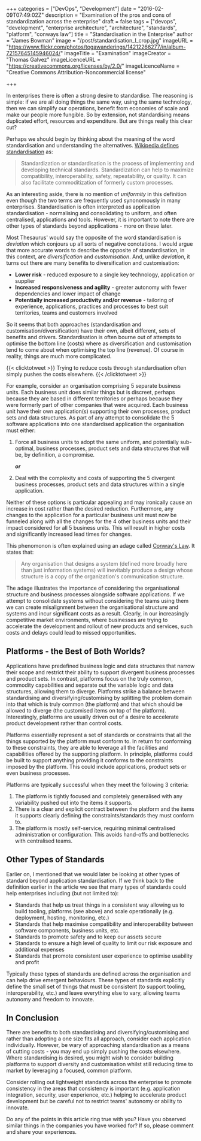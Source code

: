 +++
categories = ["DevOps", "Development"]
date = "2016-02-09T07:49:02Z"
description = "Examination of the pros and cons of standardization across the enterprise"
draft = false
tags = ["devops", "development", "enterprise architecture", "architecture", "standards", "platform", "conways law"]
title = "Standardisation in the Enterprise"
author = "James Bowman"
image = "/post/standardisation_l_crop.jpg"
imageURL = "https://www.flickr.com/photos/togawanderings/14212266277/in/album-72157645145946024/"
imageTitle = "Examination"
imageCreator = "Thomas Galvez"
imageLicenceURL = "https://creativecommons.org/licenses/by/2.0/"
imageLicenceName = "Creative Commons Attribution-Noncommercial license"

+++

In enterprises there is often a strong desire to standardise.  The reasoning is simple: if we are all doing things the same way, using the same technology, then we can simplify our operations, benefit from economies of scale and make our people more fungible.  So by extension, not standardising means duplicated effort, resources and expenditure.  But are things really this clear cut?

Perhaps we should begin by thinking about the meaning of the word standardisation and understanding the alternatives.  [Wikipedia defines standardisation](https://en.wikipedia.org/wiki/Standardization) as:

>Standardization or standardisation is the process of implementing and developing technical standards. Standardization can help to maximize compatibility, interoperability, safety, repeatability, or quality. It can also facilitate commoditization of formerly custom processes. 

As an interesting aside, there is no mention of _uniformity_ in this definition even though the two terms are frequently used synonomously in many enterprises.  Standardisation is often interpreted as application standardisation - normalising and consolidating to uniform, and often centralised, applications and tools.  However, it is important to note there are other types of standards beyond applications - more on these later.

Most Thesaurus' would say the opposite of the word standardisation is _deviation_ which conjours up all sorts of negative conotations.  I would argue that more accurate words to describe the opposite of standardisation, in this context, are _diversification_ and _customisation_.  And, unlike _deviation_, it turns out there are many benefits to diversification and customisation:

- **Lower risk** - reduced exposure to a single key technology, application or supplier
- **Increased responsiveness and agility** - greater autonomy with fewer dependencies and lower impact of change
- **Potentially increased productivity and/or revenue** - tailoring of experience, applications, practices and processes to best suit territories, teams and customers involved

So it seems that both approaches (standardisation and customisation/diversification) have their own, albeit different, sets of benefits and drivers.  Standardisation is often bourne out of attempts to optimise the bottom line (costs) where as diversification and customisation tend to come about when optimising the top line (revenue).  Of course in reality, things are much more complicated.  

{{< clicktotweet >}} Trying to reduce costs through standardisation often simply pushes the costs elsewhere. {{< /clicktotweet >}}

For example, consider an organisation comprising 5 separate business units.  Each business unit does similar things but is discreet, perhaps because they are based in different territories or perhaps because they were formerly part of other companies that were acquired.  Each business unit have their own application(s) supporting their own processes, product sets and data structures.  As part of any attempt to consolidate the 5 software applications into one standardised application the organisation must either:

1. Force all business units to adopt the same uniform, and potentially sub-optimal, business processes, product sets and data structures that will be, by definition, a compromise.

	___or___

2. Deal with the complexity and costs of supporting the 5 divergent business processes, product sets and data structures within a single application.

Neither of these options is particular appealing and may ironically cause an increase in cost rather than the desired reduction.  Furthermore, any changes to the application for a particular business unit must now be funneled along with all the changes for the 4 other business units and their impact considered for all 5 business units.  This will result in higher costs and significantly increased lead times for changes.  

This phenomonon is often explained using an adage called [Conway's Law](https://en.wikipedia.org/wiki/Conway%27s_law).  It states that:

>Any organisation that designs a system (defined more broadly here than just information systems) will inevitably produce a design whose structure is a copy of the organization's communication structure.

The adage illustrates the importance of considering the organisational structure and business processes alongside software applications.  If we attempt to consolidate systems without considering the teams using them we can create misalignment between the organisational structure and systems and incur significant costs as a result.  Clearly, in our increasingly competitive market environments, where businesses are trying to accelerate the development and rollout of new products and services, such costs and delays could lead to missed opportunities. 

## Platforms - the Best of Both Worlds?

Applications have predefined business logic and data structures that narrow their scope and restrict their ability to support divergent business processes and product sets.  In contrast, platforms focus on the truly common, commodity capabilities and separate out the variable logic and data structures, allowing them to diverge.  Platforms strike a balance between standardising and diversifying/customising by splitting the problem domain into that which is truly common (the platform) and that which should be allowed to diverge (the customised items on top of the platform).  Interestingly, platforms are usually driven out of a desire to accelerate product development rather than control costs.

Platforms essentially represent a set of standards or constraints that all the things supported by the platform must conform to.  In return for conforming to these constraints, they are able to leverage all the facilities and capabilities offered by the supporting platform.  In principle, platforms could be built to support anything providing it conforms to the constraints imposed by the platform.  This could include applications, product sets or even business processes.  

Platforms are typically successful when they meet the following 3 criteria:

1. The platform is tightly focused and completely generalised with any variability pushed out into the items it supports.  
2. There is a clear and explicit contract between the platform and the items it supports clearly defining the constraints/standards they must conform to.
3. The platform is mostly self-service, requiring minimal centralised administration or configuration.  This avoids hand-offs and bottlenecks with centralised teams.

## Other Types of Standards

Earlier on, I mentioned that we would later be looking at other types of standard beyond application standardisation.  If we think back to the definition earlier in the article we see that many types of standards could help enterprises including (but not limited to):

- Standards that help us treat things in a consistent way allowing us to build tooling, platforms (see above) and scale operationally (e.g. deployment, hosting, monitoring, etc.)
- Standards that help maximise compatibility and interoperability between software components, business units, etc.
- Standards to promote safety and to keep our assets secure
- Standards to ensure a high level of quality to limit our risk exposure and additional expenses
- Standards that promote consistent user experience to optimise usability and profit

Typically these types of standards are defined across the organisation and can help drive emergent behaviours.  These types of standards explicitly define the small set of things that must be consistent (to support tooling, interoperability, etc.) and leave everything else to vary, allowing teams autonomy and freedom to innovate.

## In Conclusion

There are benefits to both standardising and diversifying/customising and rather than adopting a one size fits all approach, consider each application individually.  However, be wary of approaching standardisation as a means of cutting costs - you may end up simply pushing the costs elsewhere.  Where standardising is desired, you might wish to consider building platforms to support diversity and customisation whilst still reducing time to market by leveraging a focused, common platform.  

Consider rolling out lightweight standards across the enterprise to promote consistency in the areas that consistency is important (e.g. application integration, security, user experience, etc.) helping to accelerate product development but be careful not to restrict teams' autonomy or ability to innovate.

Do any of the points in this article ring true with you?  Have you observed similar things in the companies you have worked for?  If so, please comment and share your experiences.  

[1]: https://creativecommons.org/licenses/by/2.0/
